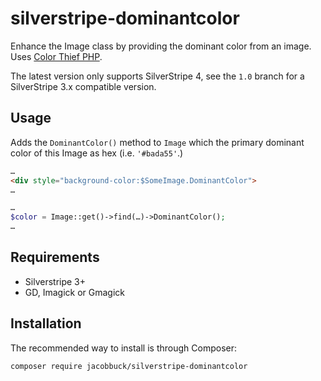 # silverstripe-dominantcolor

Enhance the Image class by providing the dominant color from an image. Uses [Color Thief PHP](https://github.com/ksubileau/color-thief-php).

The latest version only supports SilverStripe 4, see the `1.0` branch for a SilverStripe 3.x compatible version.


## Usage

Adds the `DominantColor()` method to `Image` which the primary dominant color of this Image as hex (i.e. `'#bada55'`.)

```html
…
<div style="background-color:$SomeImage.DominantColor">
…
```

```php
…
$color = Image::get()->find(…)->DominantColor();
…
```

## Requirements

- Silverstripe 3+
- GD, Imagick or Gmagick

## Installation

The recommended way to install is through Composer:

```
composer require jacobbuck/silverstripe-dominantcolor
```
